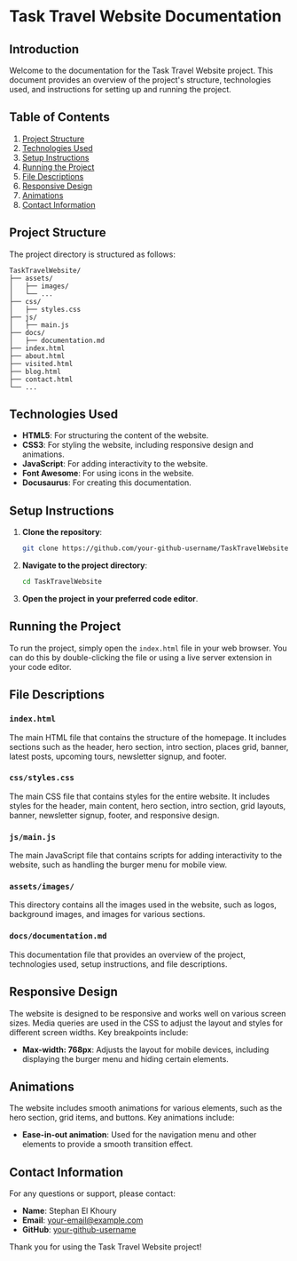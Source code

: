 # Task Travel Website Documentation

## Introduction

Welcome to the documentation for the Task Travel Website project. This document provides an overview of the project's structure, technologies used, and instructions for setting up and running the project.

## Table of Contents

1. [Project Structure](#project-structure)
2. [Technologies Used](#technologies-used)
3. [Setup Instructions](#setup-instructions)
4. [Running the Project](#running-the-project)
5. [File Descriptions](#file-descriptions)
6. [Responsive Design](#responsive-design)
7. [Animations](#animations)
8. [Contact Information](#contact-information)

## Project Structure

The project directory is structured as follows:

```
TaskTravelWebsite/
├── assets/
│   ├── images/
│   └── ...
├── css/
│   ├── styles.css
├── js/
│   ├── main.js
├── docs/
│   ├── documentation.md
├── index.html
├── about.html
├── visited.html
├── blog.html
├── contact.html
└── ...
```

## Technologies Used

- **HTML5**: For structuring the content of the website.
- **CSS3**: For styling the website, including responsive design and animations.
- **JavaScript**: For adding interactivity to the website.
- **Font Awesome**: For using icons in the website.
- **Docusaurus**: For creating this documentation.

## Setup Instructions

1. **Clone the repository**:
    ```sh
    git clone https://github.com/your-github-username/TaskTravelWebsite.git
    ```

2. **Navigate to the project directory**:
    ```sh
    cd TaskTravelWebsite
    ```

3. **Open the project in your preferred code editor**.

## Running the Project

To run the project, simply open the `index.html` file in your web browser. You can do this by double-clicking the file or using a live server extension in your code editor.

## File Descriptions

### `index.html`

The main HTML file that contains the structure of the homepage. It includes sections such as the header, hero section, intro section, places grid, banner, latest posts, upcoming tours, newsletter signup, and footer.

### `css/styles.css`

The main CSS file that contains styles for the entire website. It includes styles for the header, main content, hero section, intro section, grid layouts, banner, newsletter signup, footer, and responsive design.

### `js/main.js`

The main JavaScript file that contains scripts for adding interactivity to the website, such as handling the burger menu for mobile view.

### `assets/images/`

This directory contains all the images used in the website, such as logos, background images, and images for various sections.

### `docs/documentation.md`

This documentation file that provides an overview of the project, technologies used, setup instructions, and file descriptions.

## Responsive Design

The website is designed to be responsive and works well on various screen sizes. Media queries are used in the CSS to adjust the layout and styles for different screen widths. Key breakpoints include:

- **Max-width: 768px**: Adjusts the layout for mobile devices, including displaying the burger menu and hiding certain elements.

## Animations

The website includes smooth animations for various elements, such as the hero section, grid items, and buttons. Key animations include:

- **Ease-in-out animation**: Used for the navigation menu and other elements to provide a smooth transition effect.

## Contact Information

For any questions or support, please contact:

- **Name**: Stephan El Khoury
- **Email**: your-email@example.com
- **GitHub**: [your-github-username](https://github.com/your-github-username)

Thank you for using the Task Travel Website project!
